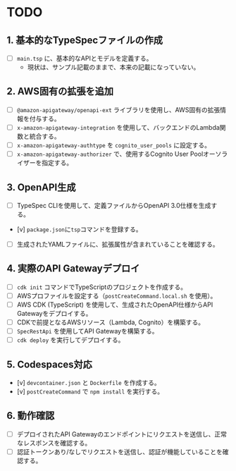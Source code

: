 # TODO

## 1. 基本的なTypeSpecファイルの作成

- [ ] `main.tsp` に、基本的なAPIとモデルを定義する。
  - 現状は、サンプル記載のままで、本来の記載になっていない。

## 2. AWS固有の拡張を追加

- [ ] `@amazon-apigateway/openapi-ext` ライブラリを使用し、AWS固有の拡張情報を付与する。
- [ ] `x-amazon-apigateway-integration` を使用して、バックエンドのLambda関数と統合する。
- [ ] `x-amazon-apigateway-authtype` を `cognito_user_pools` に設定する。
- [ ] `x-amazon-apigateway-authorizer` で、使用するCognito User Poolオーソライザーを指定する。

## 3. OpenAPI生成

- [ ] TypeSpec CLIを使用して、定義ファイルからOpenAPI 3.0仕様を生成する。
- [v] `package.json`に`tsp`コマンドを登録する。
- [ ] 生成されたYAMLファイルに、拡張属性が含まれていることを確認する。

## 4. 実際のAPI Gatewayデプロイ

- [ ] `cdk init` コマンドでTypeScriptのプロジェクトを作成する。
- [ ] AWSプロファイルを設定する（`postCreateCommand.local.sh` を使用）。
- [ ] AWS CDK (TypeScript) を使用して、生成されたOpenAPI仕様からAPI Gatewayをデプロイする。
- [ ] CDKで前提となるAWSリソース（Lambda, Cognito）を構築する。
- [ ] `SpecRestApi` を使用してAPI Gatewayを構築する。
- [ ] `cdk deploy` を実行してデプロイする。

## 5. Codespaces対応

- [v] `devcontainer.json` と `Dockerfile` を作成する。
- [v] `postCreateCommand` で `npm install` を実行する。

## 6. 動作確認

- [ ] デプロイされたAPI Gatewayのエンドポイントにリクエストを送信し、正常なレスポンスを確認する。
- [ ] 認証トークンあり/なしでリクエストを送信し、認証が機能していることを確認する。
